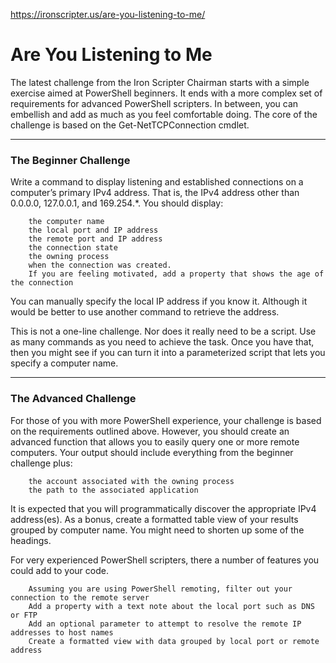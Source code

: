 https://ironscripter.us/are-you-listening-to-me/

# Are You Listening to Me


The latest challenge from the Iron Scripter Chairman starts with a simple exercise aimed at PowerShell beginners. It ends with a more complex set of requirements for advanced PowerShell scripters.
 In between, you can embellish and add as much as you feel comfortable doing. The core of the challenge is based on the Get-NetTCPConnection cmdlet.
 
 -----
### The Beginner Challenge

Write a command to display listening and established connections on a computer’s primary IPv4 address. That is, the IPv4 address other than 0.0.0.0, 127.0.0.1, and 169.254.*. You should display:

		the computer name
		the local port and IP address
		the remote port and IP address
		the connection state
		the owning process
		when the connection was created.
		If you are feeling motivated, add a property that shows the age of the connection

You can manually specify the local IP address if you know it. Although it would be better to use another command to retrieve the address.

This is not a one-line challenge. Nor does it really need to be a script. Use as many commands as you need to achieve the task. 
Once you have that, then you might see if you can turn it into a parameterized script that lets you specify a computer name.

-----
### The Advanced Challenge

For those of you with more PowerShell experience, your challenge is based on the requirements outlined above. 
However, you should create an advanced function that allows you to easily query one or more remote computers. 
Your output should include everything from the beginner challenge plus:

		the account associated with the owning process
		the path to the associated application

It is expected that you will programmatically discover the appropriate IPv4 address(es). 
As a bonus, create a formatted table view of your results grouped by computer name. You might need to shorten up some of the headings.

For very experienced PowerShell scripters, there a number of features you could add to your code.

		Assuming you are using PowerShell remoting, filter out your connection to the remote server
		Add a property with a text note about the local port such as DNS or FTP
		Add an optional parameter to attempt to resolve the remote IP addresses to host names
		Create a formatted view with data grouped by local port or remote address
